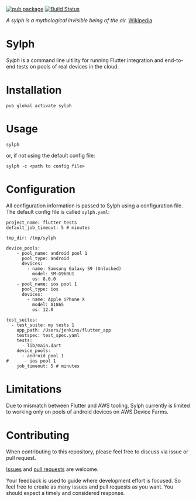 [![pub package](https://img.shields.io/pub/v/sylph.svg)](https://pub.dartlang.org/packages/sylph) 
[![Build Status](https://travis-ci.com/mmcc007/sylph.svg?branch=master)](https://travis-ci.com/mmcc007/sylph)

_A sylph is a mythological invisible being of the air._
[Wikipedia](https://en.wikipedia.org/wiki/Sylph)
# Sylph
_Sylph_ is a command line ultility for running Flutter integration and end-to-end tests on pools of real devices in the cloud.

# Installation
```
pub global activate sylph
```

# Usage
```
sylph
```
or, if not using the default config file:
```
sylph -c <path to config file>
```

# Configuration
All configuration information is passed to Sylph using a configuration file. The default config file is called `sylph.yaml`:
```
project_name: flutter tests
default_job_timeout: 5 # minutes

tmp_dir: /tmp/sylph

device_pools:
    - pool_name: android pool 1
      pool_type: android
      devices:
        - name: Samsung Galaxy S9 (Unlocked)
          model: SM-G960U1
          os: 8.0.0
    - pool_name: ios pool 1
      pool_type: ios
      devices:
        - name: Apple iPhone X
          model: A1865
          os: 12.0

test_suites:
  - test_suite: my tests 1
    app_path: /Users/jenkins/flutter_app
    testspec: test_spec.yaml
    tests:
      - lib/main.dart
    device_pools:
      - android pool 1
#      - ios pool 1
    job_timeout: 5 # minutes
```
# Limitations
Due to mismatch between Flutter and AWS tooling, Sylph currently is limited to working only on pools of android devices on AWS Device Farms.

# Contributing
When contributing to this repository, please feel free to discuss via issue or pull request.

[Issues](https://github.com/mmcc007/screenshots/issues) and [pull requests](https://github.com/mmcc007/screenshots/pulls) are welcome.

Your feedback is used to guide where development effort is focused. So feel free to create as many issues and pull requests as you want. You should expect a timely and considered response.